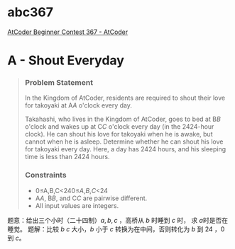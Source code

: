 # abc367

[AtCoder Beginner Contest 367 - AtCoder](https://atcoder.jp/contests/abc367)

# **A - Shout Everyday**

>### Problem Statement
>
>In the Kingdom of AtCoder, residents are required to shout their love for takoyaki at A*A* o'clock every day.
>
>Takahashi, who lives in the Kingdom of AtCoder, goes to bed at B*B* o'clock and wakes up at C*C* o'clock every day (in the 2424-hour clock). He can shout his love for takoyaki when he is awake, but cannot when he is asleep. Determine whether he can shout his love for takoyaki every day. Here, a day has 2424 hours, and his sleeping time is less than 2424 hours.
>
>### Constraints
>
>- 0≤A,B,C<240≤*A*,*B*,*C*<24
>- A*A*, B*B*, and C*C* are pairwise different.
>- All input values are integers.

题意：给出三个小时（二十四制）$a,b, c$ ，高桥从 $b$ 时睡到 $c$ 时， 求 $a$时是否在睡觉。
题解：比较 $b$ $c$ 大小，$b$ 小于 $c$ 转换为在中间，否则转化为 $b$ 到 $24$ ，$0$ 到 $c$。























